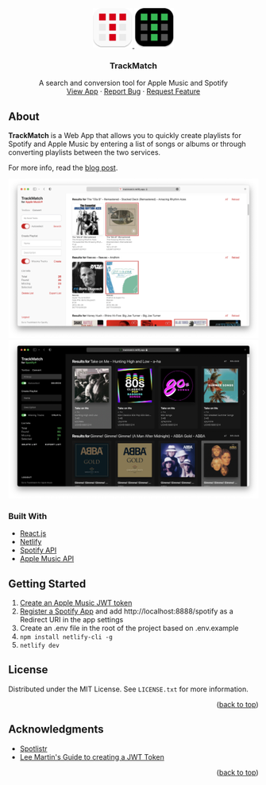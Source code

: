 <div align="center">
  <a href="#">
      <img src="docs/images/trackmatch-apple-music-logo.png" alt="TrackMatch Apple Music Logo" width="80" height="80">
  </a>
  <a href="#">
    <img src="docs/images/trackmatch-spotify-logo.png" alt="TrackMatch Spotify Logo" width="80" height="80">
    </a>
</div>

  <h3 align="center">TrackMatch</h3>

  <p align="center">
    A search and conversion tool for Apple Music and Spotify
    <br />
    <a href="https://trackmatch.netlify.app/">View App</a>
    ·
    <a href="https://github.com/othneildrew/TrackMatch/issues">Report Bug</a>
    ·
    <a href="https://github.com/othneildrew/TrackMatch/issues">Request Feature</a>
  </p>

## About

**TrackMatch** is a Web App that allows you to quickly create playlists for Spotify and Apple Music by entering a list of songs or albums or through converting playlists between the two services.

For more info, read the [blog post](https://julianboxan.com/trackmatch).

<div align="center">
      <img src="docs/images/safari-desktop-apple-music.png" alt="Logo" >
  <a href="#">
    <img src="docs/images/safari-desktop-spotify.png" alt="Logo" >
    </a>
</div>

### Built With

- [React.js](https://reactjs.org/)
- [Netlify](https://netlify.com)
- [Spotify API](https://developer.spotify.com/documentation/web-api/)
- [Apple Music API](https://developer.apple.com/documentation/applemusicapi/)

## Getting Started

1. [Create an Apple Music JWT token](https://leemartin.dev/creating-an-apple-music-api-token-e0e5067e4281)
2. [Register a Spotify App](https://developer.spotify.com/dashboard/applications) and add http://localhost:8888/spotify as a Redirect URI in the app settings
3. Create an .env file in the root of the project based on .env.example
4. `npm install netlify-cli -g`
5. `netlify dev`

## License

Distributed under the MIT License. See `LICENSE.txt` for more information.

<p align="right">(<a href="#top">back to top</a>)</p>

## Acknowledgments

- [Spotlistr](https://www.spotlistr.com)
- [Lee Martin's Guide to creating a JWT Token](https://leemartin.dev/creating-an-apple-music-api-token-e0e5067e4281)

<p align="right">(<a href="#top">back to top</a>)</p>
